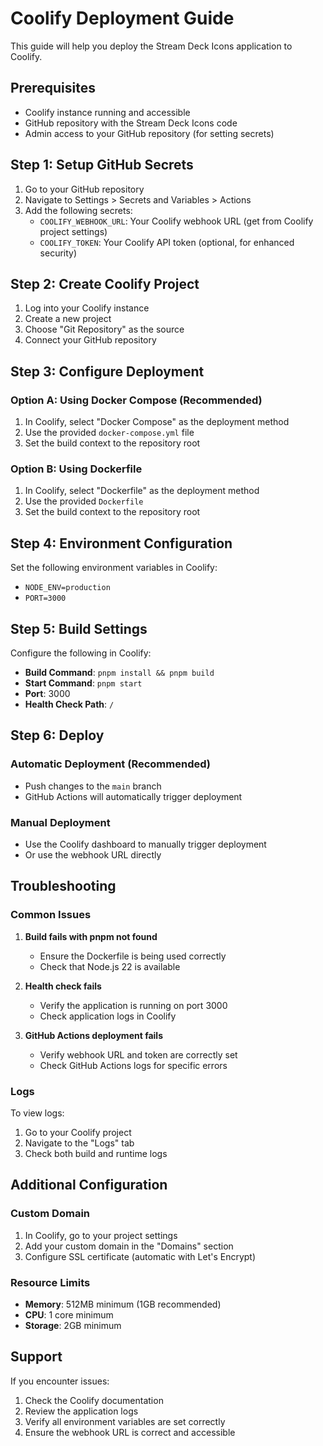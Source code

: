 # Coolify Deployment Guide

This guide will help you deploy the Stream Deck Icons application to Coolify.

## Prerequisites

- Coolify instance running and accessible
- GitHub repository with the Stream Deck Icons code
- Admin access to your GitHub repository (for setting secrets)

## Step 1: Setup GitHub Secrets

1. Go to your GitHub repository
2. Navigate to Settings > Secrets and Variables > Actions
3. Add the following secrets:
   - `COOLIFY_WEBHOOK_URL`: Your Coolify webhook URL (get from Coolify project settings)
   - `COOLIFY_TOKEN`: Your Coolify API token (optional, for enhanced security)

## Step 2: Create Coolify Project

1. Log into your Coolify instance
2. Create a new project
3. Choose "Git Repository" as the source
4. Connect your GitHub repository

## Step 3: Configure Deployment

### Option A: Using Docker Compose (Recommended)
1. In Coolify, select "Docker Compose" as the deployment method
2. Use the provided `docker-compose.yml` file
3. Set the build context to the repository root

### Option B: Using Dockerfile
1. In Coolify, select "Dockerfile" as the deployment method
2. Use the provided `Dockerfile`
3. Set the build context to the repository root

## Step 4: Environment Configuration

Set the following environment variables in Coolify:
- `NODE_ENV=production`
- `PORT=3000`

## Step 5: Build Settings

Configure the following in Coolify:
- **Build Command**: `pnpm install && pnpm build`
- **Start Command**: `pnpm start`
- **Port**: 3000
- **Health Check Path**: `/`

## Step 6: Deploy

### Automatic Deployment (Recommended)
- Push changes to the `main` branch
- GitHub Actions will automatically trigger deployment

### Manual Deployment
- Use the Coolify dashboard to manually trigger deployment
- Or use the webhook URL directly

## Troubleshooting

### Common Issues

1. **Build fails with pnpm not found**
   - Ensure the Dockerfile is being used correctly
   - Check that Node.js 22 is available

2. **Health check fails**
   - Verify the application is running on port 3000
   - Check application logs in Coolify

3. **GitHub Actions deployment fails**
   - Verify webhook URL and token are correctly set
   - Check GitHub Actions logs for specific errors

### Logs

To view logs:
1. Go to your Coolify project
2. Navigate to the "Logs" tab
3. Check both build and runtime logs

## Additional Configuration

### Custom Domain
1. In Coolify, go to your project settings
2. Add your custom domain in the "Domains" section
3. Configure SSL certificate (automatic with Let's Encrypt)

### Resource Limits
- **Memory**: 512MB minimum (1GB recommended)
- **CPU**: 1 core minimum
- **Storage**: 2GB minimum

## Support

If you encounter issues:
1. Check the Coolify documentation
2. Review the application logs
3. Verify all environment variables are set correctly
4. Ensure the webhook URL is correct and accessible